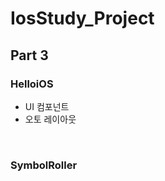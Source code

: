 # IosStudy_Project

<h2>Part 3</h2>

<h3>HelloiOS</h3>

- UI 컴포넌트
- 오토 레이아웃

<br>

<h3>SymbolRoller</h3>



